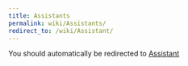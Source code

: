 ```yaml
---
title: Assistants
permalink: wiki/Assistants/
redirect_to: /wiki/Assistant/
---
```


You should automatically be redirected to [Assistant](/wiki/Assistant/)
